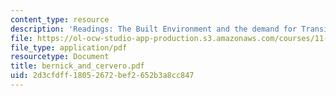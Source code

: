```yaml
---
content_type: resource
description: 'Readings: The Built Environment and the demand for Transit'
file: https://ol-ocw-studio-app-production.s3.amazonaws.com/courses/11-943j-urban-transportation-land-use-and-the-environment-spring-2002/2d3cfdff18052672bef2652b3a8cc847_bernick_and_cervero.pdf
file_type: application/pdf
resourcetype: Document
title: bernick_and_cervero.pdf
uid: 2d3cfdff-1805-2672-bef2-652b3a8cc847
---
```

